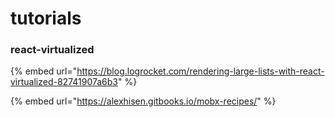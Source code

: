# tutorials

### react-virtualized

{% embed url="https://blog.logrocket.com/rendering-large-lists-with-react-virtualized-82741907a6b3" %}

{% embed url="https://alexhisen.gitbooks.io/mobx-recipes/" %}

